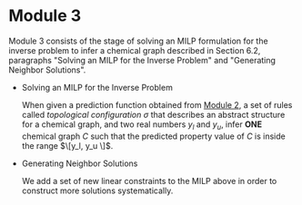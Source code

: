 # Module 3

Module 3 consists of the stage of solving an MILP formulation for the inverse problem to infer a chemical graph described in Section 6.2, paragraphs "Solving an MILP for the Inverse Problem" and "Generating Neighbor Solutions".

- Solving an MILP for the Inverse Problem
  
  When given a prediction function obtained from [Module 2](/HPS/Module_2), a set of rules called *topological configuration* $\sigma$ that describes an abstract structure for a chemical graph, and two real numbers $y_l$ and $y_u$, infer **ONE** chemical graph $C$ such that the predicted property value of $C$ is inside the range $\[y_l, y_u  \]$.

- Generating Neighbor Solutions

  We add a set of new linear constraints to the MILP above in order to construct more solutions systematically.
